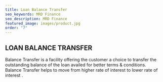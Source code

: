 ```yaml
---
title: Loan Balance Transfer
seo_keywords: MRD Finance
seo_description: MRD Finance
featured_image: images/product.jpg
order: "7"
---
```


## LOAN BALANCE TRANSFER

Balance Transfer is a facility offering the customer a choice to transfer the outstanding balance of the loan availed for better terms & conditions. Balance Transfer helps to move from higher rate of interest to lower rate of interest .


